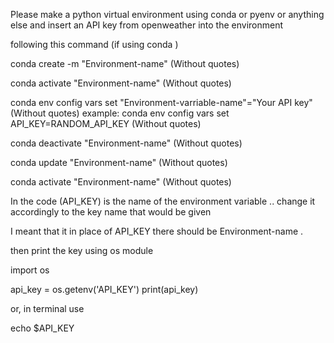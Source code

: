 Please make a python virtual environment using conda or pyenv or anything else and insert an API key from openweather into the environment

following this command (if using conda )

conda create -m "Environment-name" (Without quotes)

conda activate "Environment-name" (Without quotes)

conda env config vars set "Environment-varriable-name"="Your API key" (Without quotes)
example:
conda env config vars set API_KEY=RANDOM_API_KEY (Without quotes)

conda deactivate "Environment-name" (Without quotes)

conda update "Environment-name" (Without quotes)

conda activate "Environment-name" (Without quotes)

In the code (API_KEY) is the name of the environment variable .. change it accordingly to the key name that would be given 

I meant that it in place of API_KEY there should be Environment-name .

then print the key using os module

import os

api_key = os.getenv('API_KEY')
print(api_key)

or, in terminal use 

echo $API_KEY